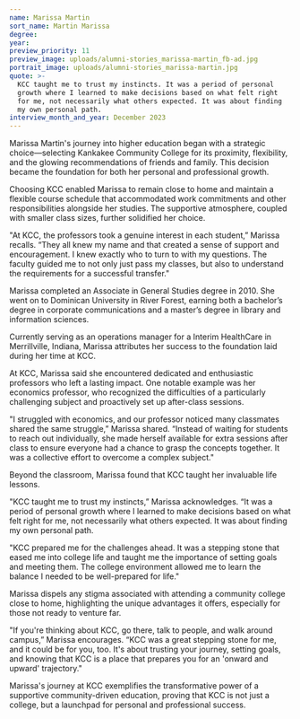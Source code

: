 ```yaml
---
name: Marissa Martin
sort_name: Martin Marissa
degree:
year:
preview_priority: 11
preview_image: uploads/alumni-stories_marissa-martin_fb-ad.jpg
portrait_image: uploads/alumni-stories_marissa-martin.jpg
quote: >-
  KCC taught me to trust my instincts. It was a period of personal
  growth where I learned to make decisions based on what felt right
  for me, not necessarily what others expected. It was about finding
  my own personal path.
interview_month_and_year: December 2023
---
```


Marissa Martin's journey into higher education began with a strategic choice—selecting Kankakee Community College for its proximity, flexibility, and the glowing recommendations of friends and family. This decision became the foundation for both her personal and professional growth.

Choosing KCC enabled Marissa to remain close to home and maintain a flexible course schedule that accommodated work commitments and other responsibilities alongside her studies. The supportive atmosphere, coupled with smaller class sizes, further solidified her choice.

"At KCC, the professors took a genuine interest in each student,” Marissa recalls. “They all knew my name and that created a sense of support and encouragement. I knew exactly who to turn to with my questions. The faculty guided me to not only just pass my classes, but also to understand the requirements for a successful transfer."

Marissa completed an Associate in General Studies degree in 2010. She went on to Dominican University in River Forest, earning both a bachelor’s degree in corporate communications and a master’s degree in library and information sciences.

Currently serving as an operations manager for a Interim HealthCare in Merrillville, Indiana, Marissa attributes her success to the foundation laid during her time at KCC.

At KCC, Marissa said she encountered dedicated and enthusiastic professors who left a lasting impact. One notable example was her economics professor, who recognized the difficulties of a particularly challenging subject and proactively set up after-class sessions.

"I struggled with economics, and our professor noticed many classmates shared the same struggle,” Marissa shared. “Instead of waiting for students to reach out individually, she made herself available for extra sessions after class to ensure everyone had a chance to grasp the concepts together. It was a collective effort to overcome a complex subject."

Beyond the classroom, Marissa found that KCC taught her invaluable life lessons.

"KCC taught me to trust my instincts,” Marissa acknowledges. “It was a period of personal growth where I learned to make decisions based on what felt right for me, not necessarily what others expected. It was about finding my own personal path.

"KCC prepared me for the challenges ahead. It was a stepping stone that eased me into college life and taught me the importance of setting goals and meeting them. The college environment allowed me to learn the balance I needed to be well-prepared for life."

Marissa dispels any stigma associated with attending a community college close to home, highlighting the unique advantages it offers, especially for those not ready to venture far.

"If you're thinking about KCC, go there, talk to people, and walk around campus,” Marissa encourages. “KCC was a great stepping stone for me, and it could be for you, too. It's about trusting your journey, setting goals, and knowing that KCC is a place that prepares you for an 'onward and upward' trajectory."

Marissa's journey at KCC exemplifies the transformative power of a supportive community-driven education, proving that KCC is not just a college, but a launchpad for personal and professional success.
